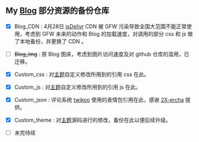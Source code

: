 ## My [Blog](https://blog.likeme.moe) 部分资源的备份仓库

- [x] Blog_CDN : 4月28日 [jsDelivr](https://www.jsdelivr.com) CDN 被 GFW 污染导致全国大范围不能正常使用，考虑到 GFW 未来的动作和 Blog 的加载速度，对调用的部分 css 和 js 做了本地备份，并更换了 CDN 。

- [ ] ~~Blog_img~~ : 原 Blog 图床，考虑到图片访问速度及对 github 仓库的滥用，已迁移。

- [x] Custom_css : 对[主题](https://github.com/jerryc127/hexo-theme-butterfly)自定义修改所用到的引用 css 在此。

- [x] Custom_js : 对[主题](https://github.com/jerryc127/hexo-theme-butterfly)自定义修改所用到的引用 js 在此。

- [x] Custom_json : 评论系统 [twikoo](https://github.com/imaegoo/twikoo) 使用的表情包引用在此，感谢 [2X-ercha](https://github.com/2X-ercha/Twikoo-Magic) 提供。

- [x] Custom_theme : 对[主题](https://github.com/jerryc127/hexo-theme-butterfly)源码进行的修改，备份在此以便后续升级。

- [ ] 未完待续
